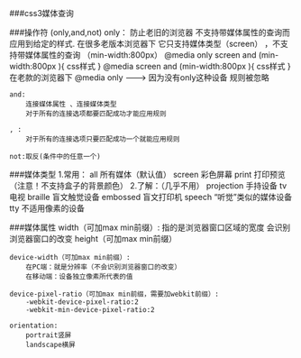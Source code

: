 ###css3媒体查询
	   
###操作符 (only,and,not)
    only：
        防止老旧的浏览器  不支持带媒体属性的查询而应用到给定的样式.
        在很多老版本浏览器下 它只支持媒体类型（screen） ，不支持带媒体属性的查询 （min-width:800px）
        @media only screen and (min-width:800px ){
                            css样式
        }
        @media  screen and (min-width:800px ){
                            css样式
        }
        在老款的浏览器下
            @media only    --->    因为没有only这种设备 规则被忽略
        
    and:
        连接媒体属性 、连接媒体类型
        对于所有的连接选项都要匹配成功才能应用规则
    
    , : 
        对于所有的连接选项只要匹配成功一个就能应用规则
    
    not:取反(条件中的任意一个)
	   			

###媒体类型
        1.常用：
               all              所有媒体（默认值）
               screen           彩色屏幕
               print            打印预览（注意！不支持盒子的背景颜色）
	   2.了解：（几乎不用）
               projection       手持设备
               tv               电视
               braille          盲文触觉设备
               embossed     	    盲文打印机
               speech        	“听觉”类似的媒体设备
               tty              不适用像素的设备
       

###媒体属性
	width（可加max min前缀）:
			指的是浏览器窗口区域的宽度
			会识别浏览器窗口的改变
	height（可加max min前缀）
	
	device-width（可加max min前缀）:
		在PC端：就是分辨率（不会识别浏览器窗口的改变）
		在移动端：设备独立像素所代表的值	
		
	device-pixel-ratio（可加max min前缀，需要加webkit前缀）:
		-webkit-device-pixel-ratio:2
		-webkit-min-device-pixel-ratio:2
	
	orientation:
	    portrait竖屏
	    landscape横屏

